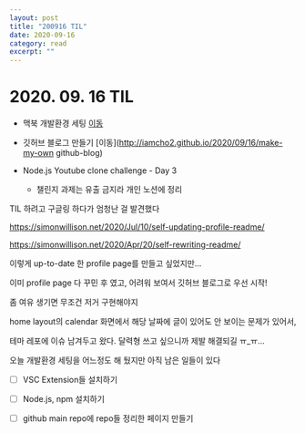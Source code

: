 ```yaml
---
layout: post
title: "200916 TIL" 
date: 2020-09-16 
category: read 
excerpt: ""
---
```


# 2020. 09. 16 TIL

* 맥북 개발환경 세팅 [이동](http://iamcho2.github.io/2020/09/16/macos-dev-env-setting)

* 깃허브 블로그 만들기 [이동](http://iamcho2.github.io/2020/09/16/make-my-own github-blog)

* Node.js Youtube clone challenge - Day 3
  * 챌린지 과제는 유출 금지라 개인 노션에 정리



TIL 하려고 구글링 하다가 엄청난 걸 발견했다

https://simonwillison.net/2020/Jul/10/self-updating-profile-readme/

https://simonwillison.net/2020/Apr/20/self-rewriting-readme/

이렇게 up-to-date 한 profile page를 만들고 싶었지만...

이미 profile page 다 꾸민 후 였고, 어려워 보여서 깃허브 블로그로 우선 시작!

좀 여유 생기면 무조건 저거 구현해야지



home layout의 calendar 화면에서 해당 날짜에 글이 있어도 안 보이는 문제가 있어서,

테마 레포에 이슈 남겨두고 왔다. 달력형 쓰고 싶으니까 제발 해결되길 ㅠ_ㅠ...



오늘 개발환경 세팅을 어느정도 해 뒀지만 아직 남은 일들이 있다

- [ ] VSC Extension들 설치하기
- [ ] Node.js, npm 설치하기
- [ ] github main repo에 repo들 정리한 페이지 만들기

